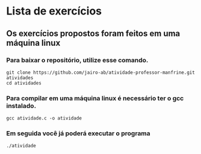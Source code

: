 # Lista de exercícios
## Os exercícios propostos foram feitos em uma máquina linux

### Para baixar o repositório, utilize esse comando.

```
git clone https://github.com/jairo-ab/atividade-professor-manfrine.git atividades
cd atividades
```
### Para compilar em uma máquina linux é necessário ter o gcc instalado.

```
gcc atividade.c -o atividade
```

### Em seguida você já poderá executar o programa

```
./atividade
```

